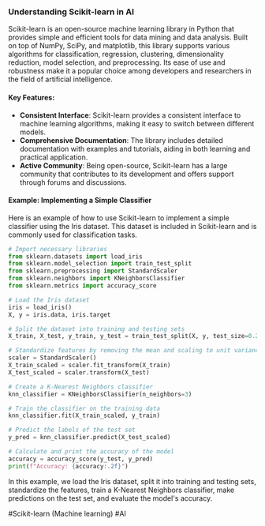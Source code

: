 ### Understanding Scikit-learn in AI

Scikit-learn is an open-source machine learning library in Python that provides simple and efficient tools for data mining and data analysis. Built on top of NumPy, SciPy, and matplotlib, this library supports various algorithms for classification, regression, clustering, dimensionality reduction, model selection, and preprocessing. Its ease of use and robustness make it a popular choice among developers and researchers in the field of artificial intelligence.

#### Key Features:
- **Consistent Interface**: Scikit-learn provides a consistent interface to machine learning algorithms, making it easy to switch between different models.
- **Comprehensive Documentation**: The library includes detailed documentation with examples and tutorials, aiding in both learning and practical application.
- **Active Community**: Being open-source, Scikit-learn has a large community that contributes to its development and offers support through forums and discussions.

#### Example: Implementing a Simple Classifier

Here is an example of how to use Scikit-learn to implement a simple classifier using the Iris dataset. This dataset is included in Scikit-learn and is commonly used for classification tasks.

```python
# Import necessary libraries
from sklearn.datasets import load_iris
from sklearn.model_selection import train_test_split
from sklearn.preprocessing import StandardScaler
from sklearn.neighbors import KNeighborsClassifier
from sklearn.metrics import accuracy_score

# Load the Iris dataset
iris = load_iris()
X, y = iris.data, iris.target

# Split the dataset into training and testing sets
X_train, X_test, y_train, y_test = train_test_split(X, y, test_size=0.2, random_state=42)

# Standardize features by removing the mean and scaling to unit variance
scaler = StandardScaler()
X_train_scaled = scaler.fit_transform(X_train)
X_test_scaled = scaler.transform(X_test)

# Create a K-Nearest Neighbors classifier
knn_classifier = KNeighborsClassifier(n_neighbors=3)

# Train the classifier on the training data
knn_classifier.fit(X_train_scaled, y_train)

# Predict the labels of the test set
y_pred = knn_classifier.predict(X_test_scaled)

# Calculate and print the accuracy of the model
accuracy = accuracy_score(y_test, y_pred)
print(f"Accuracy: {accuracy:.2f}")

```

In this example, we load the Iris dataset, split it into training and testing sets, standardize the features, train a K-Nearest Neighbors classifier, make predictions on the test set, and evaluate the model's accuracy.

#Scikit-learn (Machine learning) #AI